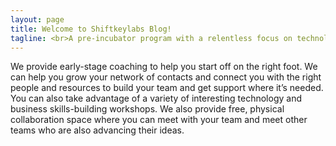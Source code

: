 ```yaml
---
layout: page
title: Welcome to Shiftkeylabs Blog!
tagline: <br>A pre-incubator program with a relentless focus on technology.
---
```

We provide early-stage coaching to help you start off on the right foot. We can help you grow your network of contacts and connect you with the right people and resources to build your team and get support where it’s needed. You can also take advantage of a variety of interesting technology and business skills-building workshops. We also provide free, physical collaboration space where you can meet with your team and meet other teams who are also advancing their ideas.
